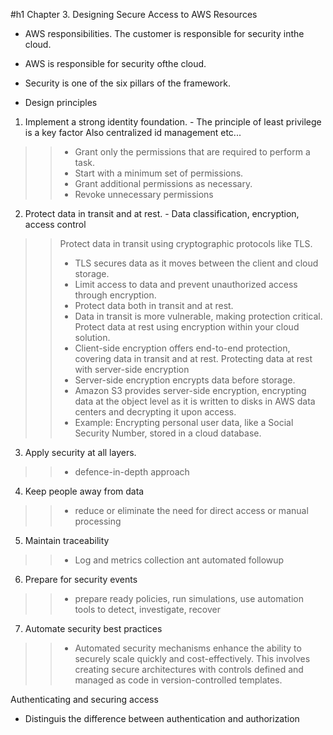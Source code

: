 #h1 Chapter 3. Designing Secure Access to AWS Resources

- AWS responsibilities. The customer is responsible for security inthe cloud.
- AWS is responsible for security ofthe cloud. 
- Security is one of the six pillars of the framework.


-   Design principles
1.  Implement a strong identity foundation. - The principle of least privilege is a key factor Also centralized id management etc...
>  > - Grant only the permissions that are required to perform a task.
>  > - Start with a minimum set of permissions.
>  > - Grant additional permissions as necessary.
>  > - Revoke unnecessary permissions

2.  Protect data in transit and at rest. - Data classification, encryption, access control
>  >Protect data in transit using cryptographic protocols like TLS.
>  > - TLS secures data as it moves between the client and cloud storage.
>  > - Limit access to data and prevent unauthorized access through encryption.
>  > - Protect data both in transit and at rest.
>  > - Data in transit is more vulnerable, making protection critical.
>  > Protect data at rest using encryption within your cloud solution.
>  > - Client-side encryption offers end-to-end protection, covering data in transit and at rest.
>  >  Protecting data at rest with server-side encryption
>  > - Server-side encryption encrypts data before storage.
>  > - Amazon S3 provides server-side encryption, encrypting data at the object level as it is written to disks in AWS data centers and decrypting it upon access.
>  > - Example: Encrypting personal user data, like a Social Security Number, stored in a cloud database.
3. Apply security at all layers.
>  > - defence-in-depth approach
4. Keep people away from data
>  > - reduce or eliminate the need for direct access or manual processing
5. Maintain traceability
>  > - Log and metrics collection ant automated followup
6. Prepare for security events
>  > - prepare ready policies, run simulations, use automation tools to detect, investigate, recover
7. Automate security best practices
>  > - Automated security mechanisms enhance the ability to securely scale quickly and cost-effectively.
>  >   This involves creating secure architectures with controls defined and managed as code in version-controlled templates.


Authenticating and securing access
- Distinguis the difference between authentication and authorization
